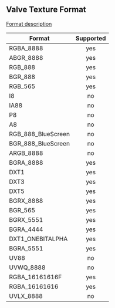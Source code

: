## Valve Texture Format

[Format description](https://developer.valvesoftware.com/wiki/Valve_Texture_Format)

| Format             | Supported |
| ------------------ |:---------:|
| RGBA_8888          |     yes   |
| ABGR_8888          |     yes   |
| RGB_888            |     yes   |
| BGR_888            |     yes   |
| RGB_565            |     yes   |
| I8                 |     no    |
| IA88               |     no    |
| P8                 |     no    |
| A8                 |     no    |
| RGB_888_BlueScreen |     no    |
| BGR_888_BlueScreen |     no    |
| ARGB_8888          |     no    |
| BGRA_8888          |     yes   |
| DXT1               |     yes   |
| DXT3               |     yes   |
| DXT5               |     yes   |
| BGRX_8888          |     yes   |
| BGR_565            |     yes   |
| BGRX_5551          |     yes   |
| BGRA_4444          |     yes   |
| DXT1_ONEBITALPHA   |     yes   |
| BGRA_5551          |     yes   |
| UV88               |     no    |
| UVWQ_8888          |     no    |
| RGBA_16161616F     |     yes   |
| RGBA_16161616      |     yes   |
| UVLX_8888          |     no    |
